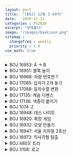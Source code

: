 ```yaml
---
layout: post
title:  "[BOJ] 12월 3-4주차"
date:   2020-12-31
categories : PS2020
excerpt: "문제풀이"
image: "/images/baekjoon.png"
sitemap :
  changefreq : weekly
  priority : 1.0
use_math: true
---
```


<!-- BOJ 16953: A → B -->
<details>
<summary>BOJ 16953: A → B</summary>
<div markdown="1">
Link : [https://www.acmicpc.net/problem/16953](https://www.acmicpc.net/problem/16953)<br>

### solution
<script src="https://gist.github.com/yooniversal/0cc594a8d87a9fc4034b46bac6f9c802.js"></script>

브루트포스 기본 문제.

</div>
</details>

<!-- BOJ 16951: 블록 놀이 -->
<details>
<summary>BOJ 16951: 블록 놀이</summary>
<div markdown="1">
Link : [https://www.acmicpc.net/problem/16951](https://www.acmicpc.net/problem/16951)<br>

### solution
<script src="https://gist.github.com/yooniversal/dac9fe7cd34ff05025fbcaaf3a1cbb9e.js"></script>

이게 왜 브루트 포스지? 라는 생각이 처음에 들었는데, 잘 보면 브루트 포스로 풀 수 있다.<br>
처음에 왜 저런 의문이 들었는가 생각해 봤다. 그냥 첫 항에서 K씩 더해가면 되는거 아닌가 싶었는데<br>
첫 항이 무슨 값인지 모르니까 이 값에 대해서 모든 경우의 수를 돌려줘야 하는거였다.<br>
그래봤자 상한이 1000이므로 1부터 1000까지 다 돌려주면 된다.

</div>
</details>

<!-- BOJ 16968: 차량 번호판 1 -->
<details>
<summary>BOJ 16968: 차량 번호판 1</summary>
<div markdown="1">
Link : [https://www.acmicpc.net/problem/16968](https://www.acmicpc.net/problem/16968)<br>

### solution
<script src="https://gist.github.com/yooniversal/b1bb7beb04fcb6c802f0495bd6f76904.js"></script>

브루트 포스에 속해있는 문제라서 브루트 포스로 풀어보려고 했는데 굳이 그럴 필요가 없어보여서 경우의 수를 계산해서 풀었다.<br>
매우 간단하다. 문자는 26가지, 숫자는 10가지가 기본인데 연속됐으면 각각 25가지, 9가지가 추가될 수 있다.<br>
길이가 4까지 이므로 재귀로 처리하는 것도 방법이다.

</div>
</details>

<!-- BOJ 17085: 십자가 2개 놓기 -->
<details>
<summary>BOJ 17085: 십자가 2개 놓기</summary>
<div markdown="1">
Link : [https://www.acmicpc.net/problem/17085](https://www.acmicpc.net/problem/17085)<br>

### solution
<script src="https://gist.github.com/yooniversal/cf4cd50d3d19388143b66f42fec20727.js"></script>

브루트 포스로 풀었다.<br>
십자가가 놓인 자리를 chk에 표시하고 십자가를 뺄 때는 일일이 기록했던 위치를 다시 꺼내며 false로 바꾸다보니<br>
어떻게 구현은 가능했지만 만약 맵의 범위가 조금 더 넓었거나 십자가의 갯수가 2개가 아니고 더 많아진다면<br>
어림도 없이 메모리 초과를 받고 다른 방법을 모색했을 것 같다. 다만 이런 경우라면 충분히 재귀로 해결이 가능하다.<br>
이것저것 조건에 맞춰서 예외 처리를 해주다보니 코드가 다소 복잡해보이지만 로직은 간단하다.<br>
<br>
십자가는 중심부로부터 사방으로 1칸씩 커지고 십자가 크기가 1씩 증가하면 Size 역시 4씩 증가하므로<br>
십자가가 놓일 수 있는 상태일 때 현재 사이즈를 이전 값에 곱해준 상태로 인자를 넘겨 재귀 호출한다.<br>
십자가가 2개가 됐을 경우 답의 후보가 되므로 최댓값이 되는지 체크해주고 함수를 종료한다.

</div>
</details>

<!-- BOJ 17088: 등차수열 변환 -->
<details>
<summary>BOJ 17088: 등차수열 변환</summary>
<div markdown="1">
Link : [https://www.acmicpc.net/problem/17088](https://www.acmicpc.net/problem/17088)<br>

### solution
<script src="https://gist.github.com/yooniversal/ab304dee24764eff17e05c394f3bdbfa.js"></script>

브루트 포스 문제인줄 알고 무턱대로 덤볐는데 N이 $$10^5$$까지 커질 수 있는걸 보고 뭔가 심상치 않았다.<br>
커팅을 엄청 열심히 해야하나? 가능한가? 이런저런 생각을 하면서 설명을 읽었는데 각 원소마다 케이스가 3개다.<br>
$$3^{10^5}$$인데 이게 정말로 가능한건가? 싶었는데 카테고리를 보니 DP로 풀 수 있었다.<br>
<br>
카테고리를 보고 시작하는 나를 반성하면서.. 안심하고 DP로 풀었다.<br>
일단 수열이 모두 등차수열이 되도록 하려면 인접한 원소들 사이의 차 즉, 공차(d)가 모두 같아야 한다.<br>
그래서 a[0], a[1]에 연산을 해주는 케이스 9개를 만들어주고(dx[], dy[]) 각 케이스별로 픽스된 d에 대해서<br>
2번째부터 탐색을 진행하면서 연산을 해주거나 안해주는 케이스 3가지(dt[])에 대해 2번째에서도 공차가 d와 같으면<br>
다음 순번으로 재귀를 돌려주도록 했다.<br>
<br>
풀고나니까 solved.ac에 **브루트 포스 알고리즘** 탭이 뜨는걸 확인할 수 있었다.<br>
브루트 포스로도 풀 수 있는 문제구나 싶어서 궁금해서 찾아봤는데 방식은 비슷한 것 같다.<br>
커팅하는 방식도 비슷한 것 같고.. 이렇게 풀 수 있는데 왜 나는 그렇게 생각을 하지 못했는지 아쉽다.<br>
1문제 푸는데 뒤통수를 2번은 얻어 맞았다. 오늘도 또 하나 배우고 간다. 😂

</div>
</details>

<!-- BOJ 17135: 캐슬 디펜스 -->
<details>
<summary>BOJ 17135: 캐슬 디펜스</summary>
<div markdown="1">
Link : [https://www.acmicpc.net/problem/17135](https://www.acmicpc.net/problem/17135)<br>

### solution
<script src="https://gist.github.com/yooniversal/4da670ca665186b30d58c5025d4c2288.js"></script>

구현 문제.<br>
궁수가 어느 위치에 있을지 모르므로 next_permutation으로 모든 경우의 수를 돌려줬고<br>
궁수가 쏘는 범위를 탐색하는덴 BFS를 썼다. 또 시간 단축을 위해 가지치기를 좀 해줘야 한다.<br>
조건에 맞춰서 구현을 해야하는데, 궁수들이 같은 턴에 쐈을 때 가지치기를 해주는게 좀 까다로웠다.<br>
같은 턴에 궁수 1이 처치한 적이 궁수 2가 가장 먼저 만나면서 가장 왼쪽에 있는 적이라면 역시 같은 적을 처치해야 하는데<br>
bool 타입만으로는 같은 턴(round)인지 체크해줄 수 없어서 **killed[x][y]에 round를 표시**해주기로 했다.<br>
<br>
그리고 앞서 말한 시간 단축을 위한 가지치기는 **chk[x][y]**를 이용했는데, 거쳐간 자리라면 **나아갈 수 있는 횟수**를 적어놓도록 처리했다.<br>
만약 d=5이고 해당 칸을 1번만에 도달했다면 앞으로 4칸을 더 갈 수 있으므로 chk[x][y]=4가 되는 셈이다.<br>
이 때 다른 경로에서 해당 칸에 3번만에 도달했다면 2를 적어줘야 하는데 앞서 지나간 경로가 현재 경로보다<br>
더 나아갈 수 있으므로 커팅해줬다.<br>
<br>
적을 처치했다면 궁수는 더 이상 행동을 할 수 없으므로 break문으로 BFS를 종료하도록 처리했다.
<br>
고려해야하는 부분이 좀 많다.<br>
TC만 체크하고 통과했다면 구현을 아주 잘한게 아닐까 생각이 든다. 반례를 찾느라 생각 외로 시간이 오래 걸렸다.

</div>
</details>

<!-- BOJ 17136: 색종이 붙이기 -->
<details>
<summary>BOJ 17136: 색종이 붙이기</summary>
<div markdown="1">
Link : [https://www.acmicpc.net/problem/17136](https://www.acmicpc.net/problem/17136)<br>

### solution
<script src="https://gist.github.com/yooniversal/b99f395ed4375ec57ef9bfeae0f4308f.js"></script>

구현 문제.<br>
설명을 잘 읽어야 한다. **색종이는 종류별로 5개가 존재한다**.<br>
이 점을 잘 이용해서 커팅하면 시간 제한에 걸리지 않고 AC를 받을 수 있다.<br>
<br>
각 위치에서 가장 크게 붙일 수 있는 색종이의 크기 값을 전처리해서 attachMax[x][y]에 담아주고 시작한다.<br>
전처리를 해줌으로써 solve()로 재귀 호출할 때마다 만나는 모든 좌표에 대해서 색종이 크기의 상한을 체크할 필요가 없어진다.<br>
지금 생각해보니까 딱히 전처리를 할 필요는 없어 보인다. 그냥 색종이를 놓을 수 없는 위치를 발견했을 때 바로 break문으로<br>
빠져나오도록 해도 상관이 없을 것 같다. 나름의 편의를 위해 전처리를 해줬는데 시간만 더 먹는 상황인듯.<br>
<br>
상당히 구현이 까다로울 줄 알았는데 비슷한 난이도의 구현 문제들에 비해 꽤 깔끔하게 짤 수 있다.<br>
그래도 설계를 해보기 전까지는 모르는거라서(..) 구현 문제는 마주치면 피하고 싶어진다.<br>
이 문제는 삼성 A형 기출인걸로 아는데 카카오도 그렇고 구현 문제가 정말 많이 나오는 것 같으니<br>
합격하기 전까지는 덤벼보는 멘탈도 기르는게 필요할 듯 하다.

</div>
</details>

<!-- BOJ 1074: Z -->
<details>
<summary>BOJ 1074: Z</summary>
<div markdown="1">
Link : [https://www.acmicpc.net/problem/1074](https://www.acmicpc.net/problem/1074)<br>

### solution
<script src="https://gist.github.com/yooniversal/a412269a3dfa86f6a4aee8c8bd6f7b5f.js"></script>

3달 전에 도전했다가 틀렸던 분할 정복 문제. 드디어 풀었다!<br>
여태까지 풀어왔던 문제들에 비하면 난이도가 낮다고 생각하지만(..) 어차피 내가 못푸는건 못푸는거라 😥<br>
오랜만에 틀린 문제중에 이 문제는 풀어봐야겠다 싶어서 설명을 읽었는데 대충 어떻게 해야할지 감이 왔다.<br>
개인적으로 약한 분할 정복 파트지만, 어쨌거나 분할 정복도 재귀로 처리하는 거니깐 이라는 마음가짐으로<br>
도전하니까 방법을 떠올리는데 그렇게 어렵지 않았다.<br>
<br>
코드가 조금 복잡한데, 왜 그런가 생각해보니 사각형의 범위를 행에서 위아래로, 열에서 양쪽으로 나눠서 그런 것 같다.<br>
이 문제의 경우 어차피 재귀가 놓여져 있는 모습을 보면 알겠지만 정해진 순서대로 재귀를 돌아야 한다.<br>
때문에 위 코드처럼 사각형의 바운더리를 임의로 처리해줄 필요가 없고, 기준점 하나만 잡고 크기를 조절해 간다면<br>
훨씬 간단하게 짤 수 있다. (물론 방식은 위 코드와 비슷하다)<br>
<br>
모든 케이스를 모두 재귀를 돌린다면야 답은 나오겠지만 TLE를 받게된다.<br>
때문에 인풋으로 받은 좌표(r, c)가 범위 내로 들어오지 않는다면 커팅해줘야 한다.

</div>
</details>

<!-- BOJ 16948: 데스 나이트 -->
<details>
<summary>BOJ 16948: 데스 나이트</summary>
<div markdown="1">
Link : [https://www.acmicpc.net/problem/16948](https://www.acmicpc.net/problem/16948)<br>

### solution
<script src="https://gist.github.com/yooniversal/b6321212d8d5a0571b0e83216992dedd.js"></script>

BFS 기본 문제.

</div>
</details>

<!-- BOJ 16920: 확장 게임 -->
<details>
<summary>BOJ 16920: 확장 게임</summary>
<div markdown="1">
Link : [https://www.acmicpc.net/problem/16920](https://www.acmicpc.net/problem/16920)<br>

### solution
<script src="https://gist.github.com/yooniversal/39b1a50a6577d3941c08656ddfed4186.js"></script>

BFS 유형인데 조금 특이하다.<br>
각 영역별로 큐를 관리하면서 돌리는 방식으로 구현해야 TLE를 피할 수 있었는데<br>
자세한 내용은 [여기](https://www.acmicpc.net/board/view/35413)를 참고하자.

</div>
</details>

<!-- BOJ 16932: 모양 만들기 -->
<details>
<summary>BOJ 16932: 모양 만들기</summary>
<div markdown="1">
Link : [https://www.acmicpc.net/problem/16932](https://www.acmicpc.net/problem/16932)<br>

### solution
<script src="https://gist.github.com/yooniversal/909d9f9bfbe2e70d765e0f44f49155cb.js"></script>

BFS 문제.<br>
1이 인접한 것들을 묶음으로 묶어서 넘버링을 해주고 각 묶음의 크기 또한 체크해주자.<br>
이후 0인 블럭들에 대해서 BFS를 돌려주는데, (해당 블럭과 인접한 묶음들의 크기 합)+1의 최댓값을 출력하면 된다.

</div>
</details>

<!-- BOJ 16947: 서울 지하철 2호선 -->
<details>
<summary>BOJ 16947: 서울 지하철 2호선</summary>
<div markdown="1">
Link : [https://www.acmicpc.net/problem/16947](https://www.acmicpc.net/problem/16947)<br>

### solution
<script src="https://gist.github.com/yooniversal/9676c6105a1f93e96b71fdf2a5b8e465.js"></script>

DFS + BFS 문제.<br>
사이클을 찾는데 DFS를 이용하고 사이클까지의 거리(답)를 구하는덴 BFS를 이용한다.

</div>
</details>

<!-- BOJ 16973: 직사각형 탈출 -->
<details>
<summary>BOJ 16973: 직사각형 탈출</summary>
<div markdown="1">
Link : [https://www.acmicpc.net/problem/16973](https://www.acmicpc.net/problem/16973)<br>

### solution
<script src="https://gist.github.com/yooniversal/0f756f1a7b78395bca4364baf0b77313.js"></script>

BFS 문제.<br>
직사각형을 통째로 원하는 위치까지 벽에 부딪히지 않고 움직여야 한다.<br>
직사각형 면적 모두를 체크할 필요는 없어보여서 테두리만 조건에 위배되는지 체크해줬다.

</div>
</details>

<!-- BOJ 4803: 트리 -->
<details>
<summary>BOJ 4803: 트리</summary>
<div markdown="1">
Link : [https://www.acmicpc.net/problem/4803](https://www.acmicpc.net/problem/4803)<br>

### solution
<script src="https://gist.github.com/yooniversal/20e484139255eeefd04e89595268bec6.js"></script>

Union-Find 문제.<br>
입력받는 값들을 서로 같은 집합으로 묶어주는걸로 시작한다.<br>
그럼 각 집합이 트리인지 여부를 체크헤야 하는데, 집합에 속해있는 임의의 정점에서 출발했다고 했을 때<br>
탐색해온 점 중 중복되는 경우가 발생하면 이는 트리가 아니다. 즉, 사이클이 발생하면 안된다.<br>
근데 나같은 경우 입력받는 정점 u, v에 대해서 서로 오갈 수 있도록 엣지를 설정해줬기 때문에<br>
임의의 정점에서 출발했을 때 다시 출발점으로 돌아온다는 보장이 없다.<br>
이 점이 집합 내의 사이클에 속한다는 보장이 없기 때문이다. [반례 참고](https://www.acmicpc.net/board/view/57236)<br>
<br>
때문에 위에서 설명한 것처럼 중복되는 경우만 탐색하는건 무리가 있다고 생각이 들었다.<br>
그래서 집합에 속한 정점의 수를 members[i]에 담았고, DFS로 탐색하면서 checkMembers[i]에 갱신되도록 해줬다.<br>
탐색하는 과정중에 만약 members[i]보다 checkMembers[i]가 더 많아지게 된다면 **중복해서 체크한게 되므로**<br>
이 집합은 트리가 아니게 된다. 따라서 isTree[find(i)]를 false로 설정해줬다.<br>
(물론 find(i)는 i의 부모를 리턴하는 함수)<br>
<br>
처음에 생각한 것보다 상당히 복잡하게 구현했다.<br>
분명 더 간단한 코드로 풀 수 있을 것 같다는 생각이 든다.

</div>
</details>

<!-- BOJ 3108: 로고 -->
<details>
<summary>BOJ 3108: 로고</summary>
<div markdown="1">
Link : [https://www.acmicpc.net/problem/3108](https://www.acmicpc.net/problem/3108)<br>

### solution
<script src="https://gist.github.com/yooniversal/5a18139fe394212b4e2ce28027dc6315.js"></script>

Union-Find 문제.<br>
다섯가지 명령이 있다고 해서 머리가 조금 아플 뻔했는데 입력을 보고 안심했다.<br>
연필을 올린 횟수를 출력하면 되는데 처음에 연필이 내려져 있다는 점을 주의해야한다.<br>
(x, y)좌표가 각각 하한이 -500에서 시작하므로 0부터 시작하도록 각각 500을 더해주고 시작한다고 하면<br>
원점에서 500을 더한 (500, 500)에서 직사각형이 지나간다고 했을 때 이 경우는 카운트하지 말아야 한다.<br>
이 부분만 주의한다면 크게 어려운 점은 없다. 연결돼 있는 사각형들의 집합의 갯수를 찾으면 된다.

</div>
</details>

<script src="https://utteranc.es/client.js"
        repo="yooniversal/blog-comments"
        issue-term="pathname"
        theme="github-light"
        crossorigin="anonymous"
        async>
</script>
